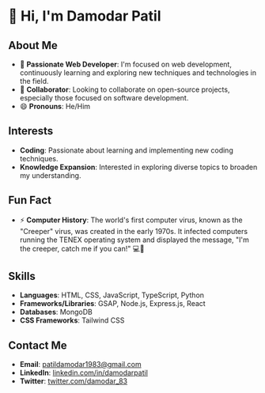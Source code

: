 # 👋 Hi, I'm Damodar Patil

## About Me

- 🌱 **Passionate Web Developer**: I'm focused on web development, continuously learning and exploring new techniques and technologies in the field.
- 💞️ **Collaborator**: Looking to collaborate on open-source projects, especially those focused on software development.
- 😄 **Pronouns**: He/Him

## Interests

- **Coding**: Passionate about learning and implementing new coding techniques.
- **Knowledge Expansion**: Interested in exploring diverse topics to broaden my understanding.

## Fun Fact

- ⚡ **Computer History**: The world's first computer virus, known as the "Creeper" virus, was created in the early 1970s. It infected computers running the TENEX operating system and displayed the message, "I'm the creeper, catch me if you can!" 💻🦠

## Skills

- **Languages**: HTML, CSS, JavaScript, TypeScript, Python
- **Frameworks/Libraries**: GSAP, Node.js, Express.js, React
- **Databases**: MongoDB
- **CSS Frameworks**: Tailwind CSS

## Contact Me

- **Email**: [patildamodar1983@gmail.com](mailto:patildamodar1983@gmail.com)
- **LinkedIn**: [linkedin.com/in/damodarpatil](https://www.linkedin.com/in/damodarpatil)
- **Twitter**: [twitter.com/damodar_83](https://twitter.com/damodar_83)
